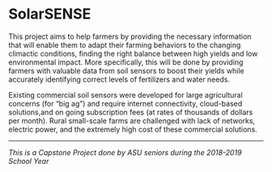 # SolarSENSE

This project aims to help farmers by providing the necessary information that will enable them to adapt their farming behaviors to the changing climactic conditions, finding the right balance between high yields and low environmental impact. More specifically, this will be done by providing farmers with valuable data from soil sensors to boost their yields while accurately identifying correct levels
of fertilizers and water needs.

Existing commercial soil sensors were developed for large agricultural concerns (for “big ag”) and require internet connectivity, cloud-based solutions,and on going subscription fees (at rates of thousands of dollars per month). Rural small-scale farms are challenged with lack of networks, electric power, and the extremely high cost of these commercial solutions. 

---

*This is a Capstone Project done by ASU seniors during the 2018-2019 School Year*

